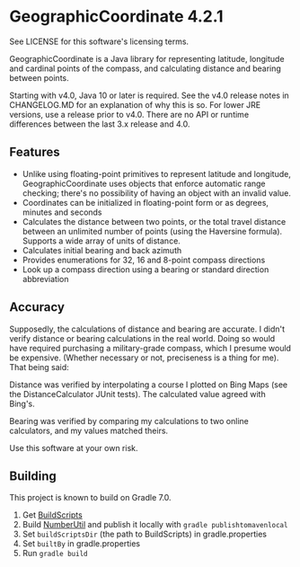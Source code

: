 GeographicCoordinate 4.2.1
==========================

See LICENSE for this software's licensing terms.

GeographicCoordinate is a Java library for representing latitude, longitude and cardinal points of the compass, and calculating distance and bearing between points.

Starting with v4.0, Java 10 or later is required.  See the v4.0 release notes in CHANGELOG.MD for an explanation of why this is so.  For lower JRE versions, use a release prior to v4.0.  There are no API or runtime differences between the last 3.x release and 4.0.


## Features

* Unlike using floating-point primitives to represent latitude and longitude, GeographicCoordinate uses objects that enforce automatic range checking; there's no possibility of having an object with an invalid value.
* Coordinates can be initialized in floating-point form or as degrees, minutes and seconds
* Calculates the distance between two points, or the total travel distance between an unlimited number of points (using the Haversine formula).  Supports a wide array of units of distance.
* Calculates initial bearing and back azimuth
* Provides enumerations for 32, 16 and 8-point compass directions
* Look up a compass direction using a bearing or standard direction abbreviation


## Accuracy

Supposedly, the calculations of distance and bearing are accurate.  I didn't verify distance or bearing calculations in the real world.  Doing so would have required purchasing a military-grade compass, which I presume would be expensive.  (Whether necessary or not, preciseness is a thing for me).  That being said:

Distance was verified by interpolating a course I plotted on Bing Maps (see the DistanceCalculator JUnit tests).  The calculated value agreed with Bing's.

Bearing was verified by comparing my calculations to two online calculators, and my values matched theirs.

Use this software at your own risk.


## Building

This project is known to build on Gradle 7.0.

1.  Get [BuildScripts](https://github.com/kloverde/BuildScripts)
2.  Build [NumberUtil](https://github.com/kloverde/java-NumberUtil) and publish it locally with `gradle publishtomavenlocal`
3.  Set `buildScriptsDir` (the path to BuildScripts) in gradle.properties
4.  Set `builtBy` in gradle.properties
5.  Run `gradle build`
